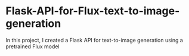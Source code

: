 # Flask-API-for-Flux-text-to-image-generation
In this project, I created a Flask API for text-to-image generation using a pretrained Flux model
